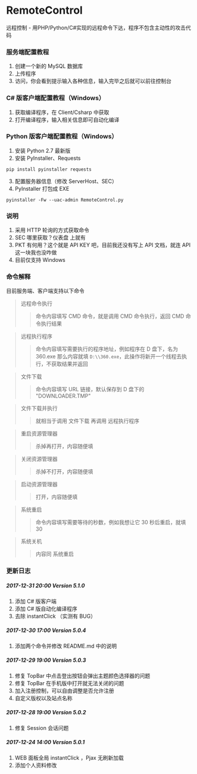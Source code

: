 # RemoteControl
远程控制 - 用PHP/Python/C#实现的远程命令下达，程序不包含主动性的攻击代码

### 服务端配置教程
1. 创建一个新的 MySQL 数据库
2. 上传程序
3. 访问，你会看到提示输入各种信息，输入完毕之后就可以前往控制台

### C# 版客户端配置教程（Windows）
1. 获取编译程序，在 Client/Csharp 中获取
2. 打开编译程序，输入相关信息即可自动化编译

### Python 版客户端配置教程（Windows）
1. 安装 Python 2.7 最新版
2. 安装 PyInstaller、Requests
```
pip install pyinstaller requests
```
3. 配置服务器信息（修改 ServerHost、SEC）
4. PyInstaller 打包成 EXE
```
pyinstaller -Fw --uac-admin RemoteControl.py
```

### 说明
1. 采用 HTTP 轮询的方式获取命令
3. SEC 哪里获取？仪表盘 上就有
4. PKT 有何用？这个就是 API KEY 吧，目前我还没有写上 API 文档，就连 API 这一块我也没咋做
5. 目前仅支持 Windows

### 命令解释
目前服务端、客户端支持以下命令

> 远程命令执行
>> 命令内容填写 CMD 命令，就是调用 CMD 命令执行，返回 CMD 命令执行结果

> 远程执行程序
>> 命令内容填写需要执行的程序地址，例如程序在 D 盘下，名为 360.exe 那么内容就填 `D:\\360.exe`，此操作将新开一个线程去执行，不获取结果并返回

> 文件下载
>> 命令内容填写 URL 链接，默认保存到 D 盘下的 "DOWNLOADER.TMP"

> 文件下载并执行
>> 就相当于调用 文件下载 再调用 远程执行程序

> 重启资源管理器
>> 杀掉再打开，内容随便填

> 关闭资源管理器
>> 杀掉不打开，内容随便填

> 启动资源管理器
>> 打开，内容随便填

> 系统重启
>> 命令内容填写需要等待的秒数，例如我想让它 30 秒后重启，就填 30

> 系统关机
>> 内容同 系统重启

### 更新日志
##### 2017-12-31 20:00 Version 5.1.0
1. 添加 C# 版客户端
2. 添加 C# 版自动化编译程序
3. 去除 instantClick （实测有 BUG）

##### 2017-12-30 17:00 Version 5.0.4
1. 添加两个命令并修改 README.md 中的说明

##### 2017-12-29 19:00 Version 5.0.3
1. 修复 TopBar 中点击登出按钮会弹出主题颜色选择器的问题
2. 修复 TopBar 在手机版中打开就无法关闭的问题
3. 加入注册控制，可以自由调整是否允许注册
4. 自定义版权以及站点名称

##### 2017-12-28 19:00 Version 5.0.2
1. 修复 Session 会话问题

##### 2017-12-24 14:00 Version 5.0.1
1. WEB 面板全局 instantClick ，Pjax 无刷新加载
2. 添加个人资料修改